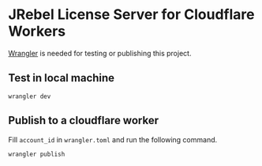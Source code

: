 # JRebel License Server for Cloudflare Workers

[Wrangler](https://github.com/cloudflare/wrangler) is needed for testing or publishing this project.

## Test in local machine
```
wrangler dev
```

## Publish to a cloudflare worker
Fill `account_id` in `wrangler.toml` and run the following command.
```
wrangler publish
```
